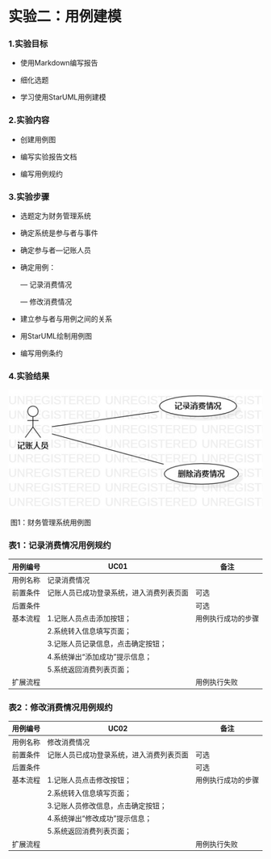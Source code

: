 # 实验二：用例建模

### 1.实验目标

- 使用Markdown编写报告

- 细化选题

- 学习使用StarUML用例建模

  

### 2.实验内容

- 创建用例图

- 编写实验报告文档

- 编写用例规约

  

### 3.实验步骤

- 选题定为财务管理系统

- 确定系统是参与者与事件

- 确定参与者—记账人员

- 确定用例：

  —  记录消费情况

  —  修改消费情况

- 建立参与者与用例之间的关系

- 用StarUML绘制用例图

- 编写用例条约

  

### 4.实验结果

![./UseCaseDiagram](UseCaseDiagram.jpg)

​                                                                图1：财务管理系统用例图



### 表1：记录消费情况用例规约  

| 用例编号 | UC01                                     | 备注               |
| -------- | ---------------------------------------- | ------------------ |
| 用例名称 | 记录消费情况                             |                    |
| 前置条件 | 记账人员已成功登录系统，进入消费列表页面 | 可选               |
| 后置条件 |                                          | 可选               |
| 基本流程 | 1.记账人员点击添加按钮；                 | 用例执行成功的步骤 |
|          | 2.系统转入信息填写页面；                 |                    |
|          | 3.记账人员记录信息，点击确定按钮；       |                    |
|          | 4.系统弹出“添加成功”提示信息；           |                    |
|          | 5.系统返回消费列表页面；                 |                    |
| 扩展流程 |                                          | 用例执行失败       |

### 表2：修改消费情况用例规约  

| 用例编号 | UC02                                     | 备注               |
| -------- | ---------------------------------------- | ------------------ |
| 用例名称 | 修改消费情况                             |                    |
| 前置条件 | 记账人员已成功登录系统，进入消费列表页面 | 可选               |
| 后置条件 |                                          | 可选               |
| 基本流程 | 1.记账人员点击修改按钮；                 | 用例执行成功的步骤 |
|          | 2.系统转入信息填写页面；                 |                    |
|          | 3.记账人员修改信息，点击确定按钮；       |                    |
|          | 4.系统弹出“修改成功”提示信息；           |                    |
|          | 5.系统返回消费列表页面；                 |                    |
| 扩展流程 |                                          | 用例执行失败       |

 



